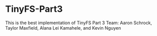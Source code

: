 # TinyFS-Part3

This is the best implementation of TinyFS Part 3
Team: Aaron Schrock, Taylor Maxfield, Alana Lei Kamahele, and Kevin Nguyen
